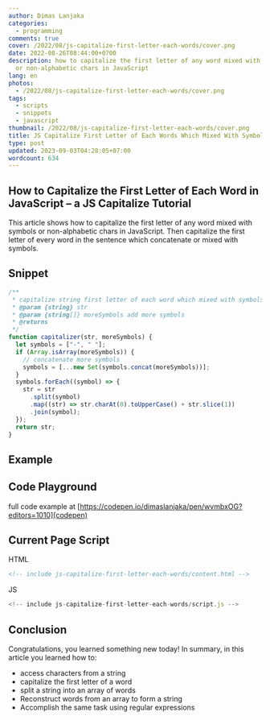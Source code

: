 ```yaml
---
author: Dimas Lanjaka
categories:
  - programming
comments: true
cover: /2022/08/js-capitalize-first-letter-each-words/cover.png
date: 2022-08-26T08:44:00+0700
description: how to capitalize the first letter of any word mixed with symbols
  or non-alphabetic chars in JavaScript
lang: en
photos:
  - /2022/08/js-capitalize-first-letter-each-words/cover.png
tags:
  - scripts
  - snippets
  - javascript
thumbnail: /2022/08/js-capitalize-first-letter-each-words/cover.png
title: JS Capitalize First Letter of Each Words Which Mixed With Symbols
type: post
updated: 2023-09-03T04:28:05+07:00
wordcount: 634
---
```


## How to Capitalize the First Letter of Each Word in JavaScript – a JS Capitalize Tutorial
This article shows how to capitalize the first letter of any word mixed with symbols or non-alphabetic chars in JavaScript. Then capitalize the first letter of every word in the sentence which concatenate or mixed with symbols.

## Snippet

```js
/**
 * capitalize string first letter of each word which mixed with symbols
 * @param {string} str
 * @param {string[]} moreSymbols add more symbols
 * @returns
 */
function capitalizer(str, moreSymbols) {
  let symbols = ["-", " "];
  if (Array.isArray(moreSymbols)) {
    // concatenate more symbols
    symbols = [...new Set(symbols.concat(moreSymbols))];
  }
  symbols.forEach((symbol) => {
    str = str
      .split(symbol)
      .map((str) => str.charAt(0).toUpperCase() + str.slice(1))
      .join(symbol);
  });
  return str;
}
```

## Example

<!-- include js-capitalize-first-letter-each-words/content.html -->
<script src="js-capitalize-first-letter-each-words/script.js"></script>

## Code Playground
full code example at [https://codepen.io/dimaslanjaka/pen/wvmbxOG?editors=1010](codepen)

## Current Page Script

HTML

```html
<!-- include js-capitalize-first-letter-each-words/content.html -->
```

JS

```js
<!-- include js-capitalize-first-letter-each-words/script.js -->
```

## Conclusion

Congratulations, you learned something new today! In summary, in this article you learned how to:

- access characters from a string
- capitalize the first letter of a word
- split a string into an array of words
- Reconstruct words from an array to form a string
- Accomplish the same task using regular expressions
